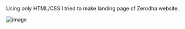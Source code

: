 Using only HTML/CSS I tried to make landing page of Zerodha website.

![image](https://github.com/puneetuttam/100xDevs-Cohort-0-1/assets/44168950/d0d90f0e-ff0f-4297-afcd-add8db069124)


